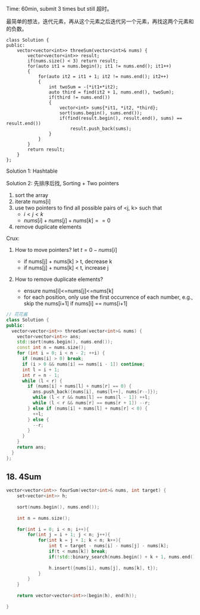 Time: 60min, submit 3 times but still 超时。

最简单的想法，迭代元素，再从这个元素之后迭代另一个元素，再找这两个元素和的负数。

```
class Solution {
public:
    vector<vector<int>> threeSum(vector<int>& nums) {
        vector<vector<int>> result;
        if(nums.size() < 3) return result;
        for(auto it1 = nums.begin(); it1 != nums.end(); it1++)
        {
            for(auto it2 = it1 + 1; it2 != nums.end(); it2++)
            {
                int twoSum = -(*it1+*it2);
                auto third = find(it2 + 1, nums.end(), twoSum);
                if(third != nums.end())
                {
                    vector<int> sums{*it1, *it2, *third};
                    sort(sums.begin(), sums.end());
                    if(find(result.begin(), result.end(), sums) == result.end())
                        result.push_back(sums);
                }
            }
        }
        return result;
    }
};
```

Solution 1: Hashtable

Solution 2: 先排序后找, Sorting + Two pointers
1. sort the array
2. iterate nums[i]
3. use two pointers to find all possible pairs of <j, k> such that
    - $i < j < k$
    - $nums[i] + nums[j] + nums[k] == 0$
4. remove duplicate elements

Crux:
1. How to move pointers? let $t = 0 - nums[i]$
    - if nums[j] + nums[k] > t, decrease k
    - if nums[j] + nums[k] < t, increase j
    
2. How to remove duplicate elements?
    - ensure nums[i]<=nums[j]<=nums[k]
    - for each position, only use the first occurrence of each number, e.g., skip the nums[i+1] if nums[i] == nums[i+1]
    
```c++
// 花花酱
class Solution {
public:
  vector<vector<int>> threeSum(vector<int>& nums) {
    vector<vector<int>> ans;
    std::sort(nums.begin(), nums.end());
    const int n = nums.size();
    for (int i = 0; i < n - 2; ++i) {
      if (nums[i] > 0) break;
      if (i > 0 && nums[i] == nums[i - 1]) continue;
      int l = i + 1;
      int r = n - 1;      
      while (l < r) {
        if (nums[i] + nums[l] + nums[r] == 0) {
          ans.push_back({nums[i], nums[l++], nums[r--]});
          while (l < r && nums[l] == nums[l - 1]) ++l;
          while (l < r && nums[r] == nums[r + 1]) --r;          
        } else if (nums[i] + nums[l] + nums[r] < 0) {
          ++l;
        } else {
          --r;
        }
      }
    }
    return ans;
  }
};
```

## 18. 4Sum
```c++
vector<vector<int>> fourSum(vector<int>& nums, int target) {
    set<vector<int>> h;
    
    sort(nums.begin(), nums.end());
    
    int n = nums.size();
    
    for(int i = 0; i < n; i++){
        for(int j = i + 1; j < n; j++){
            for(int k = j + 1; k < n; k++){
                int t = target - nums[i] - nums[j] - nums[k];
                if(t < nums[k]) break;
                if(!std::binary_search(nums.begin() + k + 1, nums.end(), t)) continue;
                
                h.insert({nums[i], nums[j], nums[k], t});
            }
        }
    }
    
    return vector<vector<int>>(begin(h), end(h));
    
}
```